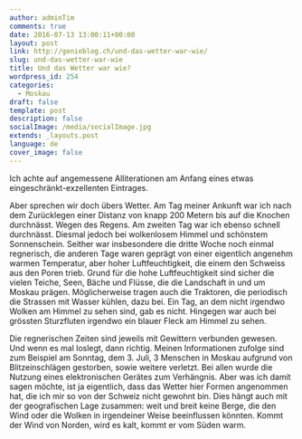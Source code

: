 ```yaml
---
author: adminTim
comments: true
date: 2016-07-13 13:00:11+00:00
layout: post
link: http://genieblog.ch/und-das-wetter-war-wie/
slug: und-das-wetter-war-wie
title: Und das Wetter war wie?
wordpress_id: 254
categories:
  - Moskau
draft: false
template: post
description: false
socialImage: /media/socialImage.jpg
extends: _layouts.post
language: de
cover_image: false
---
```


Ich achte auf angemessene Alliterationen am Anfang eines etwas eingeschränkt-exzellenten Eintrages. 

Aber sprechen wir doch übers Wetter.
Am Tag meiner Ankunft war ich nach dem Zurücklegen einer Distanz von knapp 200 Metern bis auf die Knochen durchnässt. Wegen des Regens. Am zweiten Tag war ich ebenso schnell durchnässt. Diesmal jedoch bei wolkenlosem Himmel und schönstem Sonnenschein. Seither war insbesondere die dritte Woche noch einmal regnerisch, die anderen Tage waren geprägt von einer eigentlich angenehm warmen Temperatur, aber hoher Luftfeuchtigkeit, die einem den Schweiss aus den Poren trieb. Grund für die hohe Luftfeuchtigkeit sind sicher die vielen Teiche, Seen, Bäche und Flüsse, die die Landschaft in und um Moskau prägen. Möglicherweise tragen auch die Traktoren, die periodisch die Strassen mit Wasser kühlen, dazu bei. Ein Tag, an dem nicht irgendwo Wolken am Himmel zu sehen sind, gab es nicht. Hingegen war auch bei grössten Sturzfluten irgendwo ein blauer Fleck am Himmel zu sehen.

Die regnerischen Zeiten sind jeweils mit Gewittern verbunden gewesen. Und wenn es mal loslegt, dann richtig. Meinen Informationen zufolge sind zum Beispiel am Sonntag, dem 3. Juli, 3 Menschen in Moskau aufgrund von Blitzeinschlägen gestorben, sowie weitere verletzt. Bei allen wurde die Nutzung eines elektronischen Gerätes zum Verhängnis. Aber was ich damit sagen möchte, ist ja eigentlich, dass das Wetter hier Formen angenommen hat, die ich mir so von der Schweiz nicht gewohnt bin. Dies hängt auch mit der geografischen Lage zusammen: weit und breit keine Berge, die den Wind oder die Wolken in irgendeiner Weise beeinflussen könnten. Kommt der Wind von Norden, wird es kalt, kommt er vom Süden warm.
